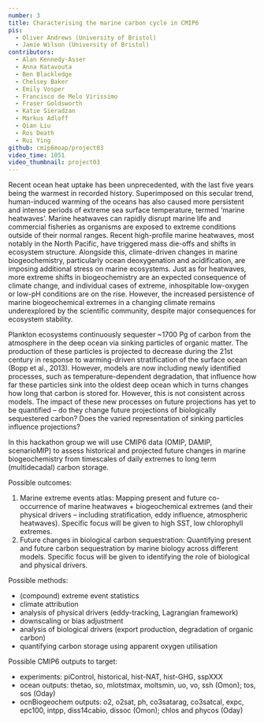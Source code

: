 ```yaml
---
number: 3
title: Characterising the marine carbon cycle in CMIP6
pis:
  - Oliver Andrews (University of Bristol)
  - Jamie Wilson (University of Bristol)
contributors:
  - Alan Kennedy-Asser
  - Anna Katavouta
  - Ben Blackledge
  - Chelsey Baker
  - Emily Vosper
  - Francisco de Melo Virissimo
  - Fraser Goldsworth
  - Katie Sieradzan
  - Markus Adloff
  - Qian Liu
  - Ros Death
  - Rui Ying
github: cmip6moap/project03
video_time: 1051
video_thumbnail: project03
---
```


Recent ocean heat uptake has been unprecedented, with the last five years being
the warmest in recorded history. Superimposed on this secular trend,
human-induced warming of the oceans has also caused more persistent and intense
periods of extreme sea surface temperature, termed ‘marine heatwaves’. Marine
heatwaves can rapidly disrupt marine life and commercial fisheries as organisms
are exposed to extreme conditions outside of their normal ranges. Recent
high-profile marine heatwaves, most notably in the North Pacific, have triggered
mass die-offs and shifts in ecosystem structure. Alongside this, climate-driven
changes in marine biogeochemistry, particularly ocean deoxygenation and
acidification, are imposing additional stress on marine ecosystems. Just as for
heatwaves, more extreme shifts in biogeochemistry are an expected consequence of
climate change, and individual cases of extreme, inhospitable low-oxygen or
low-pH conditions are on the rise. However, the increased persistence of marine
biogeochemical extremes in a changing climate remains underexplored by the
scientific community, despite major consequences for ecosystem stability.

Plankton ecosystems continuously sequester ~1700 Pg of carbon from the
atmosphere in the deep ocean via sinking particles of organic matter. The
production of these particles is projected to decrease during the 21st century
in response to warming-driven stratification of the surface ocean (Bopp et
al., 2013). However, models are now including newly identified processes, such
as temperature-dependent degradation, that influence how far these particles
sink into the oldest deep ocean which in turns changes how long that carbon is
stored for. However, this is not consistent across models. The impact of these
new processes on future projections has yet to be quantified – do they change
future projections of biologically sequestered carbon? Does the varied
representation of sinking particles influence projections?

In this hackathon group we will use CMIP6 data (OMIP, DAMIP, scenarioMIP) to
assess historical and projected future changes in marine biogeochemistry from
timescales of daily extremes to long term (multidecadal) carbon storage.

Possible outcomes:
1. Marine extreme events atlas: Mapping present and future co-occurrence of
   marine heatwaves + biogeochemical extremes (and their physical drivers –
   including stratification, eddy influence, atmospheric heatwaves). Specific
   focus will be given to high SST, low chlorophyll extremes.
2. Future changes in biological carbon sequestration: Quantifying present and
   future carbon sequestration by marine biology across different models.
   Specific focus will be given to identifying the role of biological and
   physical drivers.

Possible methods: 
- (compound) extreme event statistics
- climate attribution
- analysis of physical drivers (eddy-tracking, Lagrangian framework)
- downscaling or bias adjustment
- analysis of biological drivers (export production, degradation of organic
  carbon)
- quantifying carbon storage using apparent oxygen utilisation

Possible CMIP6 outputs to target:
- experiments: piControl, historical, hist-NAT, hist-GHG, sspXXX
- ocean outputs: thetao, so, mlotstmax, moltsmin, uo, vo, ssh (Omon); tos,
  sos (Oday) 
- ocnBiogeochem outputs: o2, o2sat, ph, co3satarag, co3satcal, expc, epc100,
  intpp, diss14cabio, dissoc (Omon); chlos and phycos (Oday) 
